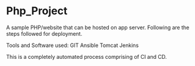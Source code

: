 # Php_Project
A sample  PHP/website that can be hosted on app server.
Following are the steps followed for deployment.

Tools and Software used:
GIT
Ansible
Tomcat
Jenkins

This is a completely automated process comprising of CI and CD.
